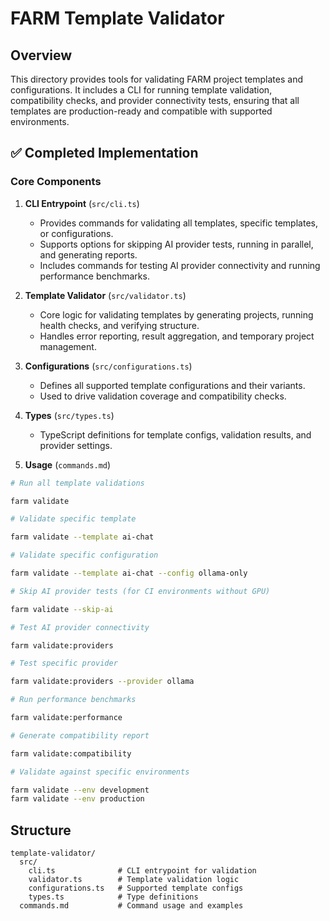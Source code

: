 # FARM Template Validator

## Overview

This directory provides tools for validating FARM project templates and configurations. It includes a CLI for running template validation, compatibility checks, and provider connectivity tests, ensuring that all templates are production-ready and compatible with supported environments.

## ✅ Completed Implementation

### Core Components

1. **CLI Entrypoint** (`src/cli.ts`)

   - Provides commands for validating all templates, specific templates, or configurations.
   - Supports options for skipping AI provider tests, running in parallel, and generating reports.
   - Includes commands for testing AI provider connectivity and running performance benchmarks.

2. **Template Validator** (`src/validator.ts`)

   - Core logic for validating templates by generating projects, running health checks, and verifying structure.
   - Handles error reporting, result aggregation, and temporary project management.

3. **Configurations** (`src/configurations.ts`)

   - Defines all supported template configurations and their variants.
   - Used to drive validation coverage and compatibility checks.

4. **Types** (`src/types.ts`)

   - TypeScript definitions for template configs, validation results, and provider settings.

5. **Usage** (`commands.md`)

```bash
# Run all template validations

farm validate

# Validate specific template

farm validate --template ai-chat

# Validate specific configuration

farm validate --template ai-chat --config ollama-only

# Skip AI provider tests (for CI environments without GPU)

farm validate --skip-ai

# Test AI provider connectivity

farm validate:providers

# Test specific provider

farm validate:providers --provider ollama

# Run performance benchmarks

farm validate:performance

# Generate compatibility report

farm validate:compatibility

# Validate against specific environments

farm validate --env development
farm validate --env production
```

## Structure

```
template-validator/
  src/
    cli.ts              # CLI entrypoint for validation
    validator.ts        # Template validation logic
    configurations.ts   # Supported template configs
    types.ts            # Type definitions
  commands.md           # Command usage and examples
```
